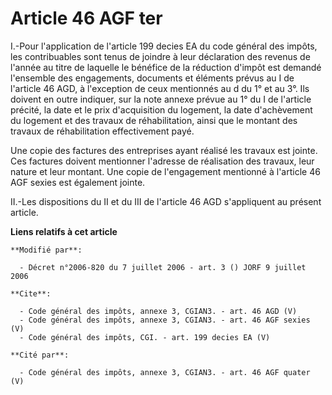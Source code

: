 # Article 46 AGF ter

I.-Pour l'application de l'article 199 decies EA du code général des impôts, les contribuables sont tenus de joindre à leur
déclaration des revenus de l'année au titre de laquelle le bénéfice de la réduction d'impôt est demandé l'ensemble des
engagements, documents et éléments prévus au I de l'article 46 AGD, à l'exception de ceux mentionnés au d du 1° et au 3°. Ils
doivent en outre indiquer, sur la note annexe prévue au 1° du I de l'article précité, la date et le prix d'acquisition du
logement, la date d'achèvement du logement et des travaux de réhabilitation, ainsi que le montant des travaux de
réhabilitation effectivement payé. 

Une copie des factures des entreprises ayant réalisé les travaux est jointe. Ces factures doivent mentionner l'adresse de
réalisation des travaux, leur nature et leur montant. Une copie de l'engagement mentionné à l'article 46 AGF sexies est
également jointe. 

II.-Les dispositions du II et du III de l'article 46 AGD s'appliquent au présent article.

**Liens relatifs à cet article**

	**Modifié par**:

	  - Décret n°2006-820 du 7 juillet 2006 - art. 3 () JORF 9 juillet 2006

	**Cite**:

	  - Code général des impôts, annexe 3, CGIAN3. - art. 46 AGD (V)
	  - Code général des impôts, annexe 3, CGIAN3. - art. 46 AGF sexies (V)
	  - Code général des impôts, CGI. - art. 199 decies EA (V)

	**Cité par**:

	  - Code général des impôts, annexe 3, CGIAN3. - art. 46 AGF quater (V)

